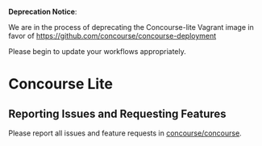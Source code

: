 **Deprecation Notice**:

We are in the process of deprecating the Concourse-lite Vagrant image in favor of https://github.com/concourse/concourse-deployment

Please begin to update your workflows appropriately.

# Concourse Lite

## Reporting Issues and Requesting Features

Please report all issues and feature requests in [concourse/concourse](https://github.com/concourse/concourse/issues).
